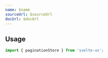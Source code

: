 ```yaml
---
name: $name
sourceUrl: $sourceUrl
docUrl: $docUrl
---
```


<script lang="ts">
	import Preview from '$lib/components/Preview.svelte';

	import paginationStore from '$lib/stores/paginationStore';
</script>

## Usage

```js
import { paginationStore } from 'svelte-ux';
```
